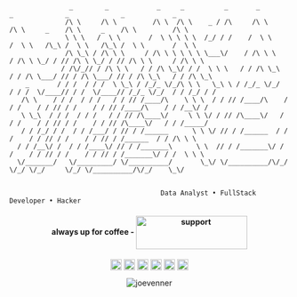 
```

               _        _            _     _          _       _            _             _             _            _      
              /\ \     /\ \         /\ \  /\ \    _ / /\     /\ \         /\ \     _    /\ \     _    /\ \         /\ \    
              \ \ \   /  \ \       /  \ \ \ \ \  /_/ / /    /  \ \       /  \ \   /\_\ /  \ \   /\_\ /  \ \       /  \ \   
              /\ \_\ / /\ \ \     / /\ \ \ \ \ \ \___\/    / /\ \ \     / /\ \ \_/ / // /\ \ \_/ / // /\ \ \     / /\ \ \  
             / /\/_// / /\ \ \   / / /\ \_\/ / /  \ \ \   / / /\ \_\   / / /\ \___/ // / /\ \___/ // / /\ \_\   / / /\ \_\ 
    _       / / /  / / /  \ \_\ / /_/_ \/_/\ \ \   \_\ \ / /_/_ \/_/  / / /  \/____// / /  \/____// /_/_ \/_/  / / /_/ / / 
   /\ \    / / /  / / /   / / // /____/\    \ \ \  / / // /____/\    / / /    / / // / /    / / // /____/\    / / /__\/ /  
   \ \_\  / / /  / / /   / / // /\____\/     \ \ \/ / // /\____\/   / / /    / / // / /    / / // /\____\/   / / /_____/   
   / / /_/ / /  / / /___/ / // / /______      \ \ \/ // / /______  / / /    / / // / /    / / // / /______  / / /\ \ \     
  / / /__\/ /  / / /____\/ // / /_______\      \ \  // / /_______\/ / /    / / // / /    / / // / /_______\/ / /  \ \ \    
  \/_______/   \/_________/ \/__________/       \_\/ \/__________/\/_/     \/_/ \/_/     \/_/ \/__________/\/_/    \_\/    
                                                                                                                         
                                                                                                                 
                                      Data Analyst • FullStack Developer • Hacker

```

<body> 
<h4 align="center">always up for coffee  - 
<a href="https://ko-fi.com/joevenner" target="_blank" aria-label="Follow @joevenner on GitHub"><img align="center" src="https://media.giphy.com/media/jp92jmyPqZeHheeIN6/giphy.gif" alt="support" height="60" width="200" /></a>
</h4>
<p align="center">
<a href="https://twitter.com/ylafrimi" target="blank"><img align="center" src="https://cdn.jsdelivr.net/npm/simple-icons@3.0.1/icons/twitter.svg" alt="ylafrimi" height="20" width="20" /></a>
<a href="https://linkedin.com/in/mosaab-yassir-lafrimi-b631891a2" target="blank"><img align="center" src="https://cdn.jsdelivr.net/npm/simple-icons@3.0.1/icons/linkedin.svg" alt="mosaab-yassir-lafrimi-b631891a2" height="20" width="20" /></a>
<a href="https://fb.com/yassir.lafrimi.3" target="blank"><img align="center" src="https://cdn.jsdelivr.net/npm/simple-icons@3.0.1/icons/facebook.svg" alt="yassir.lafrimi.3" height="20" width="20" /></a>
<a href="https://instagram.com/yassir_lamo" target="blank"><img align="center" src="https://cdn.jsdelivr.net/npm/simple-icons@3.0.1/icons/instagram.svg" alt="yassir_lamo" height="20" width="20" /></a>
<a href="https://www.youtube.com/channel/UCKvgGs-ALhvOq9u95PHXHNw" target="blank"><img align="center" src="https://cdn.jsdelivr.net/npm/simple-icons@3.0.1/icons/youtube.svg" alt="python with joe" height="20" width="20" /></a>
<a href="https://api.whatsapp.com/send?phone=212708080301&text=Hey%20Joe" target="blank"><img align="center" src="https://cdn.jsdelivr.net/npm/simple-icons@3.0.1/icons/whatsapp.svg" alt="python with joe" height="20" width="20" /></a>
</p>
<p align="center"> <img src="https://komarev.com/ghpvc/?username=joevenner" alt="joevenner" /> </p>

</body>

